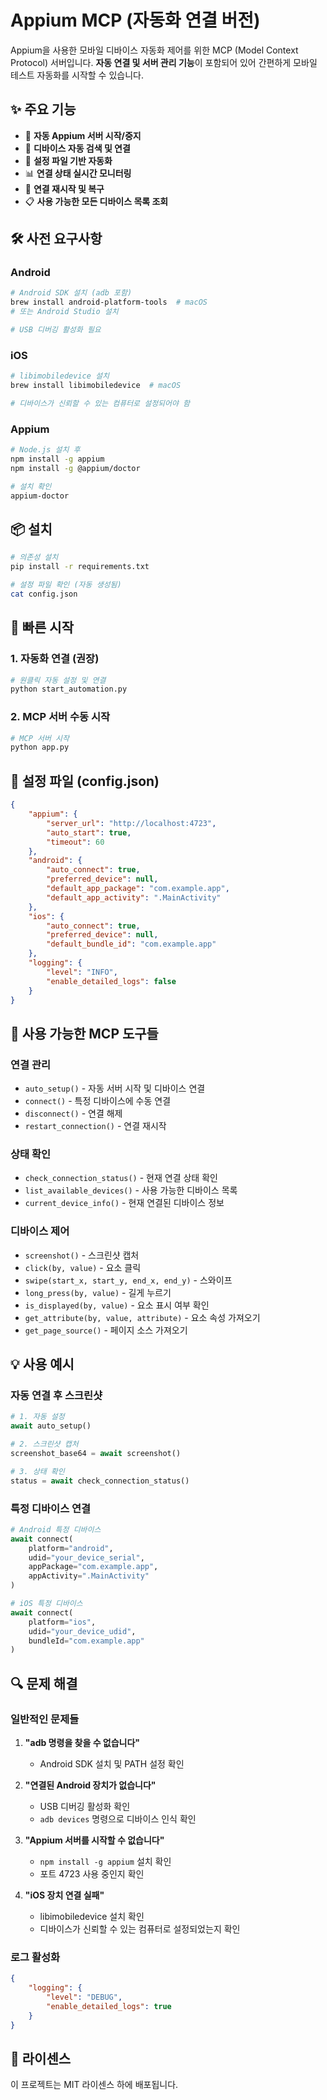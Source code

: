 # Appium MCP (자동화 연결 버전)

Appium을 사용한 모바일 디바이스 자동화 제어를 위한 MCP (Model Context Protocol) 서버입니다.
**자동 연결 및 서버 관리 기능**이 포함되어 있어 간편하게 모바일 테스트 자동화를 시작할 수 있습니다.

## ✨ 주요 기능

- 🚀 **자동 Appium 서버 시작/중지**
- 📱 **디바이스 자동 검색 및 연결**
- 🔧 **설정 파일 기반 자동화**
- 📊 **연결 상태 실시간 모니터링**
- 🔄 **연결 재시작 및 복구**
- 📋 **사용 가능한 모든 디바이스 목록 조회**

## 🛠️ 사전 요구사항

### Android
```bash
# Android SDK 설치 (adb 포함)
brew install android-platform-tools  # macOS
# 또는 Android Studio 설치

# USB 디버깅 활성화 필요
```

### iOS
```bash
# libimobiledevice 설치
brew install libimobiledevice  # macOS

# 디바이스가 신뢰할 수 있는 컴퓨터로 설정되어야 함
```

### Appium
```bash
# Node.js 설치 후
npm install -g appium
npm install -g @appium/doctor

# 설치 확인
appium-doctor
```

## 📦 설치

```bash
# 의존성 설치
pip install -r requirements.txt

# 설정 파일 확인 (자동 생성됨)
cat config.json
```

## 🚀 빠른 시작

### 1. 자동화 연결 (권장)
```bash
# 원클릭 자동 설정 및 연결
python start_automation.py
```

### 2. MCP 서버 수동 시작
```bash
# MCP 서버 시작
python app.py
```

## 🔧 설정 파일 (config.json)

```json
{
    "appium": {
        "server_url": "http://localhost:4723",
        "auto_start": true,
        "timeout": 60
    },
    "android": {
        "auto_connect": true,
        "preferred_device": null,
        "default_app_package": "com.example.app",
        "default_app_activity": ".MainActivity"
    },
    "ios": {
        "auto_connect": true,
        "preferred_device": null,
        "default_bundle_id": "com.example.app"
    },
    "logging": {
        "level": "INFO",
        "enable_detailed_logs": false
    }
}
```

## 📱 사용 가능한 MCP 도구들

### 연결 관리
- `auto_setup()` - 자동 서버 시작 및 디바이스 연결
- `connect()` - 특정 디바이스에 수동 연결  
- `disconnect()` - 연결 해제
- `restart_connection()` - 연결 재시작

### 상태 확인
- `check_connection_status()` - 현재 연결 상태 확인
- `list_available_devices()` - 사용 가능한 디바이스 목록
- `current_device_info()` - 현재 연결된 디바이스 정보

### 디바이스 제어
- `screenshot()` - 스크린샷 캡처
- `click(by, value)` - 요소 클릭
- `swipe(start_x, start_y, end_x, end_y)` - 스와이프
- `long_press(by, value)` - 길게 누르기
- `is_displayed(by, value)` - 요소 표시 여부 확인
- `get_attribute(by, value, attribute)` - 요소 속성 가져오기
- `get_page_source()` - 페이지 소스 가져오기

## 💡 사용 예시

### 자동 연결 후 스크린샷
```python
# 1. 자동 설정
await auto_setup()

# 2. 스크린샷 캡처
screenshot_base64 = await screenshot()

# 3. 상태 확인
status = await check_connection_status()
```

### 특정 디바이스 연결
```python
# Android 특정 디바이스
await connect(
    platform="android",
    udid="your_device_serial",
    appPackage="com.example.app",
    appActivity=".MainActivity"
)

# iOS 특정 디바이스  
await connect(
    platform="ios",
    udid="your_device_udid",
    bundleId="com.example.app"
)
```

## 🔍 문제 해결

### 일반적인 문제들

1. **"adb 명령을 찾을 수 없습니다"**
   - Android SDK 설치 및 PATH 설정 확인

2. **"연결된 Android 장치가 없습니다"**
   - USB 디버깅 활성화 확인
   - `adb devices` 명령으로 디바이스 인식 확인

3. **"Appium 서버를 시작할 수 없습니다"**
   - `npm install -g appium` 설치 확인
   - 포트 4723 사용 중인지 확인

4. **"iOS 장치 연결 실패"**
   - libimobiledevice 설치 확인
   - 디바이스가 신뢰할 수 있는 컴퓨터로 설정되었는지 확인

### 로그 활성화
```json
{
    "logging": {
        "level": "DEBUG",
        "enable_detailed_logs": true
    }
}
```

## 📝 라이센스

이 프로젝트는 MIT 라이센스 하에 배포됩니다. 
